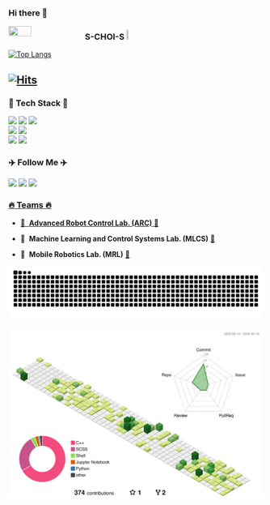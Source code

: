 ### Hi there 👋

<!--
**S-CHOI-S/S-CHOI-S** is a ✨ _special_ ✨ repository because its `README.md` (this file) appears on your GitHub profile.

Here are some ideas to get you started:

- 🔭 I’m currently working on ...
- 🌱 I’m currently learning ...
- 👯 I’m looking to collaborate on ...
- 🤔 I’m looking for help with ...
- 💬 Ask me about ...
- 📫 How to reach me: ...
- 😄 Pronouns: ...
- ⚡ Fun fact: ...
-->

<img align="left" src="https://user-images.githubusercontent.com/113012648/235368383-19c0fe16-730d-4564-b929-0510fe388d2e.png" width="30%" height="30%"/>


### **S-CHOI-S** <img src="https://github.com/S-CHOI-S/S-CHOI-S/assets/113012648/83a944c3-c78b-468c-8ea4-9bacdb58dda3" width="3%" height="3%"/>

[![Top Langs](https://github-readme-stats.vercel.app/api/top-langs/?username=S-CHOI-S&hide=Makefile,Common+Lisp&langs_count=5&layout=compact)](https://github.com/S-CHOI-S/github-readme-stats)
</br>

[![Hits](https://hits.seeyoufarm.com/api/count/incr/badge.svg?url=https%3A%2F%2Fgithub.com%2FS-CHOI-S&count_bg=%2379C83D&title_bg=%23555555&icon=github.svg&icon_color=%23E7E7E7&title=S-CHOI-S&edge_flat=true)](https://hits.seeyoufarm.com)
---

<h3 align="left"> 🌿 Tech Stack 🌿 </h3>
<div>
  <p align="left">
    <a href="https://www.ros.org/"><img src="https://img.shields.io/badge/ROS-22314E?style=flat-square&logo=ROS&logoColor=white" height="25"></a>
    <a href="https://ubuntu.com/"><img src="https://img.shields.io/badge/Ubuntu-E95420?style=flat-square&logo=Ubuntu&logoColor=white" height="25"></a>
    <a href="https://www.linux.org/"><img src="https://img.shields.io/badge/linux-FCC624?style=flat-square&logo=linux&logoColor=black" height="25"></a>
    <br>
    <a href="https://cplusplus.com/"><img src="https://img.shields.io/badge/C++-00599C?style=flat-square&logo=c%2B%2B&logoColor=white" height="25"></a>
    <a href="https://www.python.org/"><img src="https://img.shields.io/badge/Python-3766AB?style=flat-square&logo=Python&logoColor=white" height="25"></a>
    <br>
    <a href="https://github.com/"><img src="https://img.shields.io/badge/github-181717?style=flat-square&logo=github&logoColor=white" height="25"></a>
    <a href="https://www.notion.so/"><img src="https://img.shields.io/badge/Notion-000000?style=flat-square&logo=Notion&logoColor=white" height="25"></a>
  </p>
</div>


<h3 align="left"> ✈️ Follow Me ✈️ </h3>
<div>
  <p align="left">
    <a href="https://github.com/S-CHOI-S"><img src="https://img.shields.io/badge/GitHub-181717?style=flat-square&logo=GitHub&logoColor=white&link=https://github.com/S-CHOI-S" height="25"/></a>        <!--&nbsp-->
    <a href="mailto:jennychoi0904@gmail.com"><img src="https://img.shields.io/badge/Gmail-d14836?style=flat-square&logo=Gmail&logoColor=white&link=jennychoi0904@gmail.com" height="25"/></a>
    <a href="https://pineasol.notion.site/"><img src="https://img.shields.io/badge/Notion-000000?style=flat-square&logo=Notion&logoColor=white&link=https://pineasol.notion.site/S-log-624ce31860574aac91f76440167f85dc" height="25"/>
  </p>
</div>


<h3 align="left"> 🔥 Teams 🔥 </h3>

- 🤖&nbsp; **Advanced Robot Control Lab. (ARC)** [🔗](https://sites.google.com/view/kist-arc/home)  
    
- 🦅&nbsp; **Machine Learning and Control Systems Lab. (MLCS)** [🔗](https://mlcs.yonsei.ac.kr/)  
    
- 🚀&nbsp; **Mobile Robotics Lab. (MRL)** [🔗](https://mrl.seoultech.ac.kr/index.do)  

![snake gif](https://github.com/S-CHOI-S/S-CHOI-S/blob/output/github-contribution-grid-snake.svg)

![](./profile-3d-contrib/profile-green-animate.svg)

<!--"그래프 모양"-->
<!--[![Ashutosh's github activity graph](https://github-readme-activity-graph.cyclic.app/graph?username=S-CHOI-S&theme=merko)](https://github.com/ashutosh00710/github-readme-activity-graph)-->


